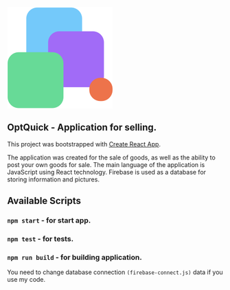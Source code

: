 ![alt text](public/images/general/logo.svg)
## OptQuick - Application for selling.

This project was bootstrapped with [Create React App](https://github.com/facebook/create-react-app).

The application was created for the sale of goods, as well as the ability to post your own goods for sale.
The main language of the application is JavaScript using React technology.
Firebase is used as a database for storing information and pictures.

## Available Scripts

### `npm start` - for start app.

### `npm test` - for tests.

### `npm run build` - for building application.

You need to change database connection `(firebase-connect.js)` data if you use my code.